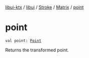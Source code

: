 [libui-ktx](../../../index.md) / [libui](../../index.md) / [Stroke](../index.md) / [Matrix](index.md) / [point](./point.md)

# point

`val point: `[`Point`](../-point/index.md)

Returns the transformed point.

